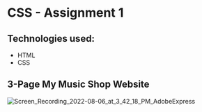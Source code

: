 # CSS - Assignment 1

## Technologies used:
* HTML
* CSS

## 3-Page My Music Shop Website
![Screen_Recording_2022-08-06_at_3_42_18_PM_AdobeExpress](https://user-images.githubusercontent.com/60541039/183249472-82ab0286-3100-4190-ba0b-1755a9f879d0.gif)

